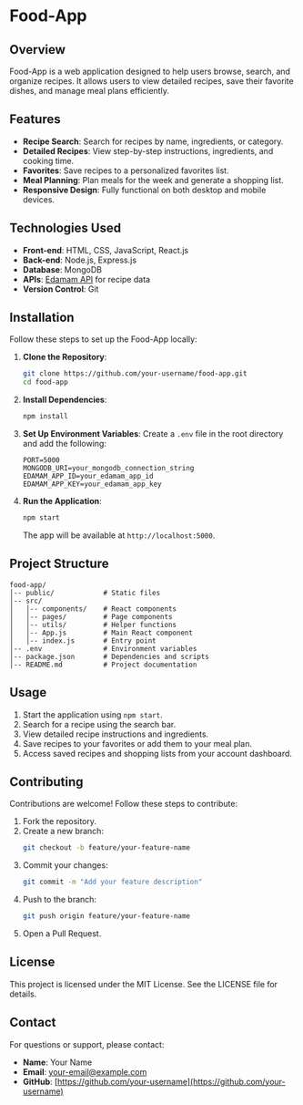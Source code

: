# Food-App

## Overview
Food-App is a web application designed to help users browse, search, and organize recipes. It allows users to view detailed recipes, save their favorite dishes, and manage meal plans efficiently.

## Features
- **Recipe Search**: Search for recipes by name, ingredients, or category.
- **Detailed Recipes**: View step-by-step instructions, ingredients, and cooking time.
- **Favorites**: Save recipes to a personalized favorites list.
- **Meal Planning**: Plan meals for the week and generate a shopping list.
- **Responsive Design**: Fully functional on both desktop and mobile devices.

## Technologies Used
- **Front-end**: HTML, CSS, JavaScript, React.js
- **Back-end**: Node.js, Express.js
- **Database**: MongoDB
- **APIs**: [Edamam API](https://developer.edamam.com/) for recipe data
- **Version Control**: Git

## Installation
Follow these steps to set up the Food-App locally:

1. **Clone the Repository**:
   ```bash
   git clone https://github.com/your-username/food-app.git
   cd food-app
   ```

2. **Install Dependencies**:
   ```bash
   npm install
   ```

3. **Set Up Environment Variables**:
   Create a `.env` file in the root directory and add the following:
   ```plaintext
   PORT=5000
   MONGODB_URI=your_mongodb_connection_string
   EDAMAM_APP_ID=your_edamam_app_id
   EDAMAM_APP_KEY=your_edamam_app_key
   ```

4. **Run the Application**:
   ```bash
   npm start
   ```
   The app will be available at `http://localhost:5000`.

## Project Structure
```
food-app/
│-- public/            # Static files
│-- src/
│   │-- components/    # React components
│   │-- pages/         # Page components
│   │-- utils/         # Helper functions
│   │-- App.js         # Main React component
│   │-- index.js       # Entry point
│-- .env               # Environment variables
│-- package.json       # Dependencies and scripts
│-- README.md          # Project documentation
```

## Usage
1. Start the application using `npm start`.
2. Search for a recipe using the search bar.
3. View detailed recipe instructions and ingredients.
4. Save recipes to your favorites or add them to your meal plan.
5. Access saved recipes and shopping lists from your account dashboard.

## Contributing
Contributions are welcome! Follow these steps to contribute:
1. Fork the repository.
2. Create a new branch:
   ```bash
   git checkout -b feature/your-feature-name
   ```
3. Commit your changes:
   ```bash
   git commit -m "Add your feature description"
   ```
4. Push to the branch:
   ```bash
   git push origin feature/your-feature-name
   ```
5. Open a Pull Request.

## License
This project is licensed under the MIT License. See the LICENSE file for details.

## Contact
For questions or support, please contact:
- **Name**: Your Name
- **Email**: your-email@example.com
- **GitHub**: [https://github.com/your-username](https://github.com/your-username)
